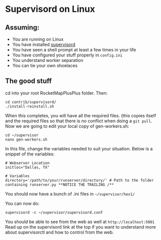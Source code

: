 # Supervisord on Linux

## Assuming:

* You are running on Linux
* You have installed [supervisord](http://supervisord.org/)
* You have seen a shell prompt at least a few times in your life
* You have configured your stuff properly in `config.ini`
* You understand worker separation
* You can tie your own shoelaces

## The good stuff

cd into your root RocketMapPlusPlus folder. Then:

    cd contrib/supervisord/
    ./install-reinstall.sh

When this completes, you will have all the required files. (this copies itself and the required files so that there is no conflict when doing a `git pull`. Now we are going to edit your local copy of gen-workers.sh:

    cd ~/supervisor
    nano gen-workers.sh


In this file, change the variables needed to suit your situation. Below is a snippet of the variables:

    # Webserver Location
    initloc="Dallas, TX"

    # Variables
    directory='/path/to/your/runserver/directory/' # Path to the folder containing runserver.py **NOTICE THE TRAILING /**

You should now have a bunch of .ini files in `~/supervisor/hex1/`

You can now do:

    supervisord -c ~/supervisor/supervisord.conf

You should be able to see from the web as well at `http://localhost:5001` Read up on the supervisord link at the top if you want to understand more about supervisorctl and how to control from the web.
